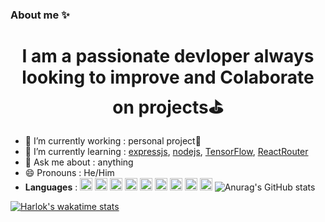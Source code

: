 ### About me ✨
<h1 align="center">I am a passionate devloper always looking to improve and Colaborate on projects⛳</h1>



- 🔭 I’m currently working : personal project🥋
- 🔨 I’m currently learning : [expressjs](https://expressjs.com), [nodejs](https://nodejs.org), [TensorFlow](https://www.tensorflow.org/), [ReactRouter](https://reactrouter.com)
- 💬 Ask me about : anything
- 😄 Pronouns : He/Him
- **Languages** : <img src="https://cdn.jsdelivr.net/gh/devicons/devicon/icons/python/python-original.svg" width="20px" />
            <img src="https://cdn.jsdelivr.net/gh/devicons/devicon/icons/html5/html5-original.svg" width="20px" />
            <img src="https://cdn.jsdelivr.net/gh/devicons/devicon/icons/css3/css3-original.svg" width="20px"/>
          <img src="https://cdn.jsdelivr.net/gh/devicons/devicon/icons/c/c-plain.svg" width="20px"/>
          <img src="https://cdn.jsdelivr.net/gh/devicons/devicon/icons/cplusplus/cplusplus-plain.svg" width="20px"/>
         <img src="https://cdn.jsdelivr.net/gh/devicons/devicon/icons/javascript/javascript-original.svg" width="20px"/>
          <img src="https://cdn.jsdelivr.net/gh/devicons/devicon/icons/mysql/mysql-original-wordmark.svg" width="20px"/>
          <img src="https://cdn.jsdelivr.net/gh/devicons/devicon/icons/php/php-plain.svg" width ="20px"/>
          <img src="https://cdn.jsdelivr.net/gh/devicons/devicon/icons/java/java-original.svg" width="20px"/>
          ![Anurag's GitHub stats](https://github-readme-stats.vercel.app/api?username=anuraghazra&show_icons=true&theme=radical)
         
 [![Harlok's wakatime stats](https://github-readme-stats.vercel.app/api/wakatime?username=WookiesRpeople2)](https://github.com/anuraghazra/github-readme-stats)
